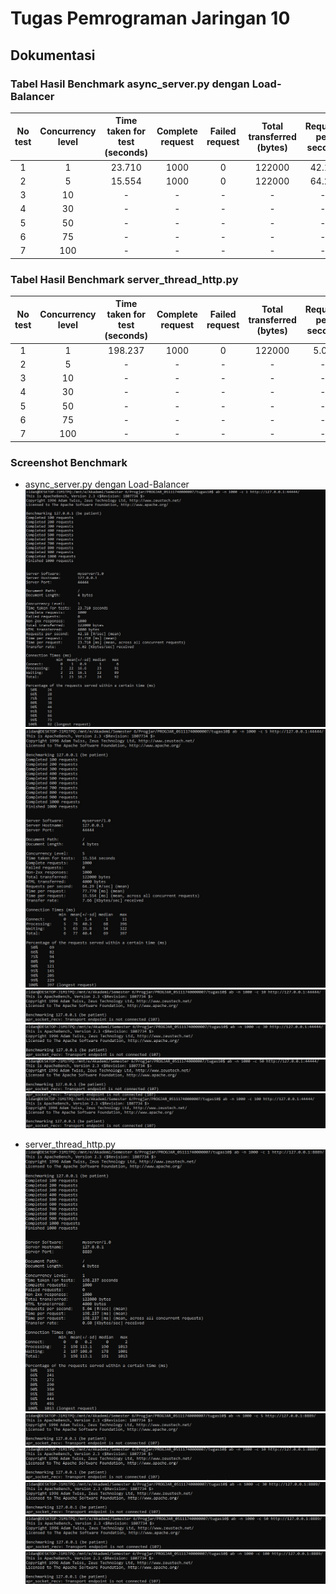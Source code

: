 # Tugas Pemrograman Jaringan 10
## Dokumentasi

### Tabel Hasil Benchmark async_server.py dengan Load-Balancer

| No test | Concurrency level | Time taken for test (seconds) | Complete request | Failed request | Total transferred (bytes) | Request per second | Time per request (ms) | Transfer rate (Kbytes/sec) |
|:-------:|:-----------------:|:-----------------------------:|:----------------:|:--------------:|:-------------------------:|:------------------:|:---------------------:|:--------------------------:|
|    1    |         1         |             23.710            |       1000       |        0       |           122000          |       42.18        |          23.710       |           5.02             |
|    2    |         5         |             15.554            |       1000       |        0       |           122000          |       64.29        |          15.554       |           7.66             |
|    3    |         10        |               -               |        -         |        -       |             -             |          -         |           -           |              -             |
|    4    |         30        |               -               |        -         |        -       |             -             |          -         |           -           |              -             |
|    5    |         50        |               -               |        -         |        -       |             -             |          -         |           -           |              -             |
|    6    |         75        |               -               |        -         |        -       |             -             |          -         |           -           |              -             |
|    7    |         100       |               -               |        -         |        -       |             -             |          -         |           -           |              -             |


### Tabel Hasil Benchmark server_thread_http.py

| No test | Concurrency level | Time taken for test (seconds) | Complete request | Failed request | Total transferred (bytes) | Request per second | Time per request (ms) | Transfer rate (Kbytes/sec) |
|:-------:|:-----------------:|:-----------------------------:|:----------------:|:--------------:|:-------------------------:|:------------------:|:---------------------:|:--------------------------:|
|    1    |         1         |           198.237             |       1000       |        0       |           122000          |         5.04       |        198.237        |            0.60            |
|    2    |         5         |               -               |        -         |        -       |             -             |          -         |           -           |              -             |
|    3    |         10        |               -               |        -         |        -       |             -             |          -         |           -           |              -             |
|    4    |         30        |               -               |        -         |        -       |             -             |          -         |           -           |              -             |
|    5    |         50        |               -               |        -         |        -       |             -             |          -         |           -           |              -             |
|    6    |         75        |               -               |        -         |        -       |             -             |          -         |           -           |              -             |
|    7    |         100       |               -               |        -         |        -       |             -             |          -         |           -           |              -             |

### Screenshot Benchmark
* async_server.py dengan Load-Balancer
![alt text](dokumentasi/async_lb_1.jpg)
![alt text](dokumentasi/async_lb_5.jpg)
![alt text](dokumentasi/async_lb_10.jpg)
![alt text](dokumentasi/async_lb_30.jpg)
![alt text](dokumentasi/async_lb_50.jpg)
![alt text](dokumentasi/async_lb_100.jpg)


* server_thread_http.py
![alt text](dokumentasi/thread_1.jpg)
![alt text](dokumentasi/thread_5.jpg)
![alt text](dokumentasi/thread_10.jpg)
![alt text](dokumentasi/thread_30.jpg)
![alt text](dokumentasi/thread_50.jpg)
![alt text](dokumentasi/thread_100.jpg)
